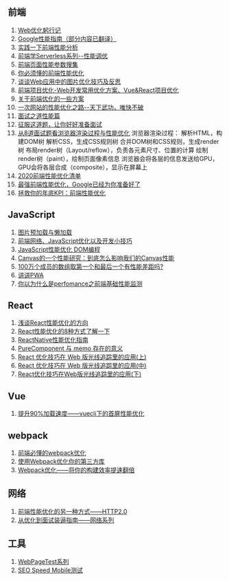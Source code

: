 ## 前端
1. [Web优化躬行记](https://www.cnblogs.com/strick/category/1795726.html)
2. [Google性能指南（部分内容已翻译）](https://developers.google.com/web/fundamentals/performance/get-started?hl=zh-CN)
3. [实践一下前端性能分析](https://www.cnblogs.com/strick/p/5475758.html)
4. [前端学Serverless系列--性能调优](https://juejin.im/post/5d3acbe96fb9a07eba2c83ea)
5. [前端页面性能参数搜集](https://www.cnblogs.com/strick/p/5750022.html)
6. [你必须懂的前端性能优化](https://segmentfault.com/a/1190000019897234)
7. [谈谈Web应用中的图片优化技巧及反思](https://segmentfault.com/a/1190000020047949)
8. [前端项目优化-Web开发常用优化方案、Vue&React项目优化](https://www.cnblogs.com/cmk1018/p/11360143.html)
9. [关于前端优化的一些方案](https://juejin.im/post/5d5d1081e51d4561f17a50c1)
10. [一次网站的性能优化之路--天下武功，唯快不破](https://www.cnblogs.com/biaochenxuying/p/11422115.html)
11. [面试之道性能篇](https://juejin.im/post/5d801598e51d4561ce5a1cfd)
12. [征服这道题，让你好好准备面试](https://juejin.im/post/5d8f137ae51d4578045a3531)
13. [从8道面试题看浏览器渲染过程与性能优化](https://juejin.im/post/5e143104e51d45414a4715f7)
浏览器渲染过程：
解析HTML，构建DOM树
解析CSS，生成CSS规则树
合并DOM树和CSS规则，生成render树
布局render树（Layout/reflow），负责各元素尺寸、位置的计算
绘制render树（paint），绘制页面像素信息
浏览器会将各层的信息发送给GPU，GPU会将各层合成（composite），显示在屏幕上 
14. [2020前端性能优化清单](https://cloud.tencent.com/developer/article/1621632)
15. [最强前端性能优化，Google已经为你准备好了](https://zhuanlan.zhihu.com/p/67134654)
16. [拯救你的年底KPI：前端性能优化](https://juejin.cn/post/6911472693405548557)

## JavaScript
1. [图片预加载与懒加载](https://www.cnblogs.com/strick/p/5372694.html)
2. [前端网络、JavaScript优化以及开发小技巧](https://www.cnblogs.com/strick/p/6228339.html)
3. [JavaScript性能优化 DOM编程](https://www.cnblogs.com/strick/p/6769634.html)
4. [Canvas的一个性能研究：到底怎么影响我们的Canvas性能](https://juejin.im/post/5d398289e51d45108c59a63f)
5. [100万个成员的数组取第一个和最后一个有性能差距吗?](https://juejin.im/post/5d75a5266fb9a06b1a56b137)
6. [讲讲PWA](https://segmentfault.com/a/1190000012353473)
7. [你以为什么是perfomance之前端基础性能监测](https://juejin.im/post/5e26c8cf5188254d9032a62c)

## React
1. [浅谈React性能优化的方向](https://juejin.im/post/5d045350f265da1b695d5bf2)
2. [React性能优化的8种方式了解一下](https://juejin.im/post/5d63311be51d45620821ced8)
3. [ReactNative性能优化指南](https://juejin.im/post/5e1676e16fb9a04847095b12)
4. [PureComponent 与 memo 存在的意义](https://juejin.im/post/5e440327e51d4527214ba686)
5. [React 优化技巧在 Web 版光线追踪里的应用(上)](https://juejin.cn/post/6909716626736676878)
6. [React 优化技巧在 Web 版光线追踪里的应用(中)](https://juejin.cn/post/6911508764063432712)
7. [React优化技巧在Web版光线追踪里的应用(下) ](https://juejin.cn/post/6913790120990769160)

## Vue
1. [提升90%加载速度——vuecli下的首屏性能优化](https://segmentfault.com/a/1190000019499007)

## webpack
1. [前端必懂的webpack优化](https://juejin.im/post/5d372851f265da1ba915bf78)
2. [使用Webpack优化你的第三方库](https://juejin.im/post/5d3cfeaa518825720651913e)
3. [Webpack优化——将你的构建效率提速翻倍](https://juejin.im/post/5d614dc96fb9a06ae3726b3e)

## 网络
1. [前端性能优化的另一种方式——HTTP2.0](https://www.cnblogs.com/strick/p/5658280.html)
2. [从优化到面试装逼指南——网络系列](https://juejin.im/post/5defb2866fb9a01631780d29)

## 工具
1. [WebPageTest系列](https://www.cnblogs.com/strick/category/980651.html)
2. [SEO Speed Mobile测试](https://varvy.com/)
